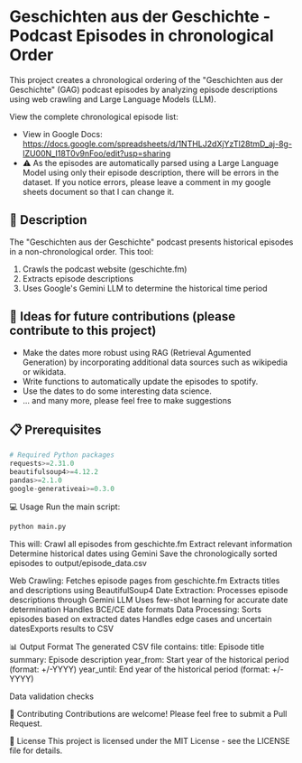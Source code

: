 # Geschichten aus der Geschichte - Podcast Episodes in chronological Order

This project  creates a chronological ordering of the "Geschichten aus der Geschichte" (GAG) podcast episodes by analyzing episode descriptions using web crawling and Large Language Models (LLM).

View the complete chronological episode list:
- View in Google Docs: https://docs.google.com/spreadsheets/d/1NTHLJ2dXjYzTl28tmD_aj-8g-lZU00N_I18T0v9nFoo/edit?usp=sharing
- ⚠️ As the episodes are automatically parsed using a Large Language Model using only their episode description, there will be errors in the dataset. If you notice errors, please leave a comment in my google sheets document so that I can change it.

## 📝 Description

The "Geschichten aus der Geschichte" podcast presents historical episodes in a non-chronological order. This tool:
1. Crawls the podcast website (geschichte.fm)
2. Extracts episode descriptions
3. Uses Google's Gemini LLM to determine the historical time period

## 🚀 Ideas for future contributions (please contribute to this project)
- Make the dates more robust using RAG (Retrieval Agumented Generation) by incorporating additional data sources such as wikipedia or wikidata.
- Write functions to automatically update the episodes to spotify.
- Use the dates to do some interesting data science.
- ... and many more, please feel free to make suggestions

## 📋 Prerequisites

```python
# Required Python packages
requests>=2.31.0
beautifulsoup4>=4.12.2
pandas>=2.1.0
google-generativeai>=0.3.0
```

💻 Usage
Run the main script:
```bash
python main.py
```

This will:
Crawl all episodes from geschichte.fm
Extract relevant information
Determine historical dates using Gemini
Save the chronologically sorted episodes to output/episode_data.csv

Web Crawling: Fetches episode pages from geschichte.fm Extracts titles and descriptions using BeautifulSoup4
Date Extraction: Processes episode descriptions through Gemini LLM Uses few-shot learning for accurate date determination Handles BCE/CE date formats
Data Processing: Sorts episodes based on extracted dates Handles edge cases and uncertain datesExports results to CSV

📊 Output Format
The generated CSV file contains:
title: Episode title
summary: Episode description
year_from: Start year of the historical period (format: +/-YYYY)
year_until: End year of the historical period (format: +/-YYYY)

Data validation checks

🤝 Contributing
Contributions are welcome! Please feel free to submit a Pull Request.

📄 License
This project is licensed under the MIT License - see the LICENSE file for details.

